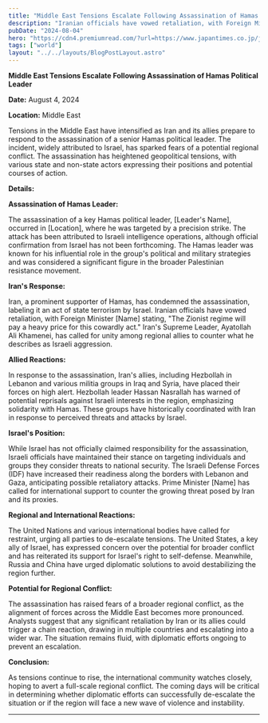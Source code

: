 ```yaml
---
title: "Middle East Tensions Escalate Following Assassination of Hamas Political Leader"
description: "Iranian officials have vowed retaliation, with Foreign Minister stating,The Zionist regime will pay a heavy price for this cowardly act."
pubDate: "2024-08-04"
hero: "https://cdn4.premiumread.com/?url=https://www.japantimes.co.jp/japantimes/uploads/images/2024/08/04/413435.jpg&w=1000&q=100&f=jpg&t=1.2"
tags: ["world"]
layout: "../../layouts/BlogPostLayout.astro"
---
```

**Middle East Tensions Escalate Following Assassination of Hamas Political Leader** 

**Date:** August 4, 2024

**Location:** Middle East

Tensions in the Middle East have intensified as Iran and its allies prepare to respond to the assassination of a senior Hamas political leader. The incident, widely attributed to Israel, has sparked fears of a potential regional conflict. The assassination has heightened geopolitical tensions, with various state and non-state actors expressing their positions and potential courses of action.

**Details:**

**Assassination of Hamas Leader:**

The assassination of a key Hamas political leader, [Leader's Name], occurred in [Location], where he was targeted by a precision strike. The attack has been attributed to Israeli intelligence operations, although official confirmation from Israel has not been forthcoming. The Hamas leader was known for his influential role in the group's political and military strategies and was considered a significant figure in the broader Palestinian resistance movement.

**Iran's Response:**

Iran, a prominent supporter of Hamas, has condemned the assassination, labeling it an act of state terrorism by Israel. Iranian officials have vowed retaliation, with Foreign Minister [Name] stating, "The Zionist regime will pay a heavy price for this cowardly act." Iran's Supreme Leader, Ayatollah Ali Khamenei, has called for unity among regional allies to counter what he describes as Israeli aggression.

**Allied Reactions:**

In response to the assassination, Iran's allies, including Hezbollah in Lebanon and various militia groups in Iraq and Syria, have placed their forces on high alert. Hezbollah leader Hassan Nasrallah has warned of potential reprisals against Israeli interests in the region, emphasizing solidarity with Hamas. These groups have historically coordinated with Iran in response to perceived threats and attacks by Israel.

**Israel's Position:**

While Israel has not officially claimed responsibility for the assassination, Israeli officials have maintained their stance on targeting individuals and groups they consider threats to national security. The Israeli Defense Forces (IDF) have increased their readiness along the borders with Lebanon and Gaza, anticipating possible retaliatory attacks. Prime Minister [Name] has called for international support to counter the growing threat posed by Iran and its proxies.

**Regional and International Reactions:**

The United Nations and various international bodies have called for restraint, urging all parties to de-escalate tensions. The United States, a key ally of Israel, has expressed concern over the potential for broader conflict and has reiterated its support for Israel's right to self-defense. Meanwhile, Russia and China have urged diplomatic solutions to avoid destabilizing the region further.

**Potential for Regional Conflict:**

The assassination has raised fears of a broader regional conflict, as the alignment of forces across the Middle East becomes more pronounced. Analysts suggest that any significant retaliation by Iran or its allies could trigger a chain reaction, drawing in multiple countries and escalating into a wider war. The situation remains fluid, with diplomatic efforts ongoing to prevent an escalation.

**Conclusion:**

As tensions continue to rise, the international community watches closely, hoping to avert a full-scale regional conflict. The coming days will be critical in determining whether diplomatic efforts can successfully de-escalate the situation or if the region will face a new wave of violence and instability.

---
